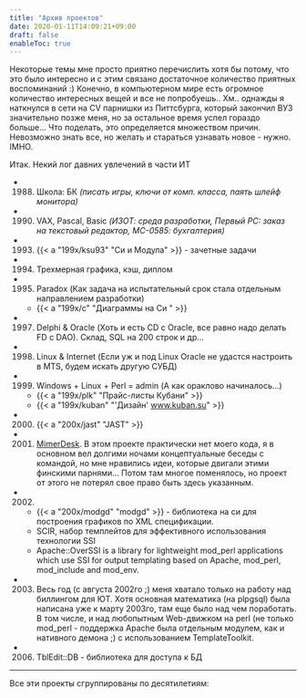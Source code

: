 ```yaml
---
title: "Архив проектов"
date: 2020-01-11T14:09:21+09:00
draft: false
enableToc: true
---
```


Некоторые темы мне просто приятно перечислить хотя бы потому, что это было интересно и с этим связано достаточное количество приятных воспоминаний :) Конечно, в компьютерном мире есть огромное количество интересных вещей и все не попробуешь.. Хм.. однажды я наткнулся в сети на CV парнишки из Питтсбурга, который закончил ВУЗ значительно позже меня, но за остальное время успел гораздо больше... Что поделать, это определяется множеством причин.
Невозможно знать все, но желать и стараться узнавать новое - нужно. IMHO.

Итак. Некий лог давних увлечений в части ИТ

* 1988. Школа: БК _(писать игры, ключи от комп. класса, паять шлейф монитора)_
* 1990. VAX, Pascal, Basic _(ИЗОТ: среда разработки, Первый PC: заказ на текстовый редактор, МС-0585: бухгалтерия)_
* 1993. {{< a "199x/ksu93" "Си и Модула" >}}  - зачетные задачи
* 1994. Трехмерная графика, кэш, диплом
* 1995. Paradox (Как задача на испытательный срок стала отдельным направлением разработки)
  * {{< a "199x/c" "Диаграммы на Си " >}}
* 1997. Delphi & Oracle (Хоть и есть CD с Oracle, все равно надо делать FD с DAO). Склад, SQL на 200 строк и др...
* 1998. Linux & Internet (Если уж и под Linux Oracle не удастся настроить в MTS, будем искать другую СУБД)
* 1999. Windows + Linux + Perl = admin (А как ораклово начиналось...)
  * {{< a "199x/plk" "Прайс-листы Кубани" >}}
  * {{< a "199x/kuban" "'Дизайн' www.kuban.su" >}}
* 2000. {{< a "200x/jast" "JAST" >}}
* 2001. [MimerDesk](https://web.archive.org/web/20011130163519/http://www.mimerdesk.org/). В этом проекте практически нет моего кода, я в основном вел долгими ночами концептуальные беседы с командой, но мне нравились идеи, которые двигали этими финскими парнями... Потом там многое поменялось, но проект от этого не потерял свое право быть здесь указанным.
* 2002.
  * {{< a "200x/modgd" "modgd" >}} - библиотека на си для построения графиков по XML спецификации.
  * SCIR, набор темплейтов для эффективного использования технологии SSI
  * Apache::OverSSI is a library for lightweight mod_perl applications which use SSI for output templating based on Apache, mod_perl, mod_include and mod_env.
* 2003. Весь год (с августа 2002го ;) меня хватало только на работу над биллингом для ЮТ. Хотя основная математика (на plpgsql) была написана уже к марту 2003го, там еще было над чем поработать. В том числе, и над любопытным Web-движком на perl (не только mod_perl - поддержка Apache была отдельным модулем, как и нативного демона ;) с использованием TemplateToolkit.
* 2006. TblEdit::DB - библиотека для доступа к БД

---

Все эти проекты сгруппированы по десятилетиям:
